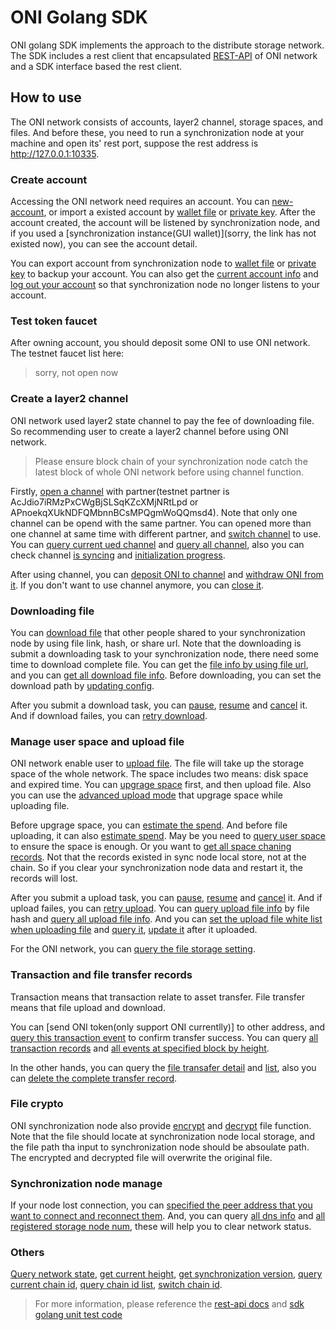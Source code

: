 # ONI Golang SDK

ONI golang SDK implements the approach to the distribute storage network. The SDK includes a rest client that encapsulated [REST-API](api-docs.html) of ONI network and a SDK interface based the rest client.

## How to use

The ONI network consists of accounts, layer2 channel, storage spaces, and files. And before these, you need to run a synchronization node at your machine and open its' rest port, suppose the rest address is http://127.0.0.1:10335.

### Create account

Accessing the ONI network need requires an account. You can [new-account](oni_test.go#L72), or import a existed account by [wallet file](oni_test.go#L143) or [private key](oni_test.go#L150). After the account created, the account will be listened by synchronization node, and if you used a [synchronization instance(GUI wallet)](sorry, the link has not existed now), you can see the account detail.

You can export account from synchronization node to [wallet file](oni_test.go#L134) or [private key](oni_test.go#L122) to backup your account. You can also get the [current account info](oni_test.go#L89) and [log out your account](oni_test.go#L115) so that synchronization node no longer listens to your account.

### Test token faucet

After owning account, you should deposit some ONI to use ONI network. The testnet faucet list here:

> sorry, not open now

### Create a layer2 channel

ONI network used layer2 state channel to pay the fee of downloading file. So recommending user to create a layer2 channel before using ONI network.

> Please ensure block chain of your synchronization node catch the latest block of whole ONI network before using channel function.

Firstly, [open a channel](oni_test.go#L598) with partner(testnet partner is AcJdio7iRMzPxCWgBjSLSqKZcXMjNRtLpd or APnoekqXUkNDFQMbnnBCsMPQgmWoQQmsd4). Note that only one channel can be opend with the same partner. You can opened more than one channel at same time with different partner, and [switch channel](oni_test.go#L573) to use. You can [query current ued channel](oni_test.go#L564) and [query all channel](oni_test.go#L633), also you can check channel [is syncing](oni_test.go#L581) and [initialization progress](oni_test.go#L589).

After using channel, you can [deposit ONI to channel](oni_test.go#L624) and [withdraw ONI from it](oni_test.go#L615). If you don't want to use channel anymore, you can [close it](oni_test.go#L607).

### Downloading file

You can [download file](oni_test.go#L355) that other people shared to your synchronization node by using file link, hash, or share url. Note that the downloading is submit a downloading task to your synchronization node, there need some time to download complete file. You can get the [file info by using file url](oni_test.go#L402), and you can [get all download file info](oni_test.go#L412). Before downloading, you can set the download path by [updating config](oni_test.go#L687).

After you submit a download task, you can [pause](oni_test.go#L362), [resume](oni_test.go#L372) and [cancel](oni_test.go#L392) it. And if download failes, you can [retry download](oni_test.go#L382).

### Manage user space and upload file

ONI network enable user to [upload file](oni_test.go#L421). The file will take up the storage space of the whole network. The space includes two means: disk space and expired time. You can [upgrage space](oni_test.go#L271) first, and then upload file. Also you can use the [advanced upload mode](oni_test.go#L432) that upgrage space while uploading file.

Before upgrage space, you can [estimate the spend](oni_test.go#L288). And before file uploading, it can also [estimate spend](oni_test.go#L549). May be you need to [query user space](oni_test.go#L306) to ensure the space is enough. Or you want to [get all space chaning records](oni_test.go#L316). Not that the records existed in sync node local store, not at the chain. So if you clear your synchronization node data and restart it, the records will lost.

After you submit a upload task, you can [pause](oni_test.go#L447), [resume](oni_test.go#L460) and [cancel](oni_test.go#L486) it. And if upload failes, you can [retry upload](oni_test.go#L473). You can [query upload file info](oni_test.go#L511) by file hash and [query all upload file info](oni_test.go#L540). And you can [set the upload file white list when uploading file](oni_test.go#L430) and [query it](oni_test.go#L530), [update it](oni_test.go#L499) after it uploaded.

For the ONI network, you can [query the file storage setting](oni_test.go#L521).

### Transaction and file transfer records

Transaction means that transaction relate to asset transfer. File transfer means that file upload and download.

You can [send ONI token(only support ONI currentlly)] to other address, and [query this transaction event](oni_test.go#L169) to confirm transfer success. You can query [all transaction records](oni_test.go#L179) and [all events at specified block by height](oni_test.go#L190).

In the other hands, you can query the [file transafer detail](oni_test.go#L335) and [list](oni_test.go#L326), also you can [delete the complete transfer record](oni_test.go#L345).

### File crypto

ONI synchronization node also provide [encrypt](oni_test.go#L236) and [decrypt](oni_test.go#L243) file function. Note that the file should locate at synchronization node local storage, and the file path tha input to synchronization node should be absoulate path. The encrypted and decrypted file will overwrite the original file.

### Synchronization node manage

If your node lost connection, you can [specified the peer address that you want to connect and reconnect them](oni_test.go#L660). And, you can query [all dns info](oni_test.go#L670) and [all registered storage node num](oni_test.go#L679), these will help you to clear network status.

### Others

[Query network state](oni_test.go#L693), [get current height](oni_test.go#L702), [get synchronization version](oni_test.go#L710), [query current chain id](oni_test.go#L723), [query chain id list](oni_test.go#L731), [switch chain id](oni_test.go#L718).

> For more information, please reference the [rest-api docs](api-docs.html) and [sdk golang unit test code](oni_test.go)